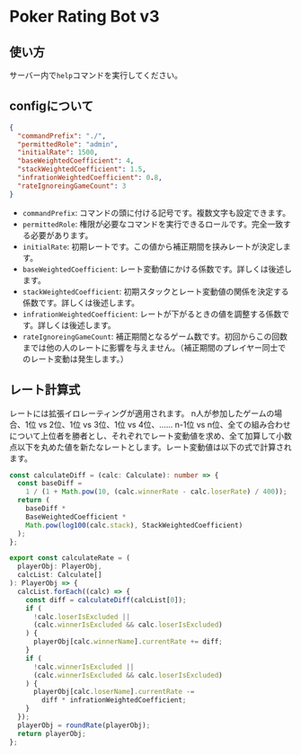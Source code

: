 # Poker Rating Bot v3

## 使い方
サーバー内で`help`コマンドを実行してください。

## configについて
```json:application-settings.json
{
  "commandPrefix": "./", 
  "permittedRole": "admin",
  "initialRate": 1500,
  "baseWeightedCoefficient": 4,
  "stackWeightedCoefficient": 1.5,
  "infrationWeightedCoefficient": 0.8,
  "rateIgnoreingGameCount": 3
}
```
- `commandPrefix`: コマンドの頭に付ける記号です。複数文字も設定できます。
- `permittedRole`: 権限が必要なコマンドを実行できるロールです。完全一致する必要があります。
- `initialRate`: 初期レートです。この値から補正期間を挟みレートが決定します。
- `baseWeightedCoefficient`: レート変動値にかける係数です。詳しくは後述します。
- `stackWeightedCoefficient`: 初期スタックとレート変動値の関係を決定する係数です。詳しくは後述します。
- `infrationWeightedCoefficient`: レートが下がるときの値を調整する係数です。詳しくは後述します。
- `rateIgnoreingGameCount`: 補正期間となるゲーム数です。初回からこの回数までは他の人のレートに影響を与えません。（補正期間のプレイヤー同士でのレート変動は発生します。）

## レート計算式
レートには拡張イロレーティングが適用されます。
n人が参加したゲームの場合、1位 vs 2位、1位 vs 3位、1位 vs 4位、…… n-1位 vs n位、全ての組み合わせについて上位者を勝者とし、それぞれでレート変動値を求め、全て加算して小数点以下を丸めた値を新たなレートとします。レート変動値は以下の式で計算されます。
```ts
const calculateDiff = (calc: Calculate): number => {
  const baseDiff =
    1 / (1 + Math.pow(10, (calc.winnerRate - calc.loserRate) / 400));
  return (
    baseDiff *
    BaseWeightedCoefficient *
    Math.pow(log100(calc.stack), StackWeightedCoefficient)
  );
};
```
```ts
export const calculateRate = (
  playerObj: PlayerObj,
  calcList: Calculate[]
): PlayerObj => {
  calcList.forEach((calc) => {
    const diff = calculateDiff(calcList[0]);
    if (
      !calc.loserIsExcluded ||
      (calc.winnerIsExcluded && calc.loserIsExcluded)
    ) {
      playerObj[calc.winnerName].currentRate += diff;
    }
    if (
      !calc.winnerIsExcluded ||
      (calc.winnerIsExcluded && calc.loserIsExcluded)
    ) {
      playerObj[calc.loserName].currentRate -=
        diff * infrationWeightedCoefficient;
    }
  });
  playerObj = roundRate(playerObj);
  return playerObj;
};
```